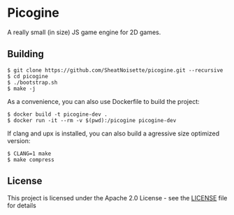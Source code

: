 # Picogine

A really small (in size) JS game engine for 2D games.

## Building

```
$ git clone https://github.com/SheatNoisette/picogine.git --recursive
$ cd picogine
$ ./bootstrap.sh
$ make -j
```

As a convenience, you can also use Dockerfile to build the project:
```
$ docker build -t picogine-dev .
$ docker run -it --rm -v $(pwd):/picogine picogine-dev
```

If clang and upx is installed, you can also build a agressive size optimized
version:
```
$ CLANG=1 make
$ make compress
```

## License
This project is licensed under the Apache 2.0 License - see the 
[LICENSE](LICENSE) file for details
